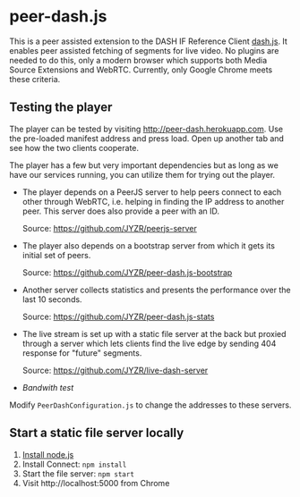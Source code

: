 # peer-dash.js

This is a peer assisted extension to the DASH IF Reference Client [dash.js](https://github.com/Dash-Industry-Forum/dash.js/).
It enables peer assisted fetching of segments for live video.
No plugins are needed to do this, only a modern browser which supports both Media Source Extensions and WebRTC.
Currently, only Google Chrome meets these criteria.

## Testing the player

The player can be tested by visiting http://peer-dash.herokuapp.com.
Use the pre-loaded manifest address and press load.
Open up another tab and see how the two clients cooperate.

The player has a few but very important dependencies but as long as we have our services running, you can utilize them for trying out the player.

* The player depends on a PeerJS server to help peers connect to each other through WebRTC, i.e. helping in finding the IP address to another peer. This server does also provide a peer with an ID.

    Source: https://github.com/JYZR/peerjs-server

* The player also depends on a bootstrap server from which it gets its initial set of peers.

    Source: https://github.com/JYZR/peer-dash.js-bootstrap

* Another server collects statistics and presents the performance over the last 10 seconds.

	Source: https://github.com/JYZR/peer-dash.js-stats

* The live stream is set up with a static file server at the back but proxied through a server which lets clients find the live edge by sending 404 response for "future" segments.

	Source: https://github.com/JYZR/live-dash-server

* *Bandwith test*

Modify `PeerDashConfiguration.js` to change the addresses to these servers.

## Start a static file server locally

1. [Install node.js](http://nodejs.org/)
2. Install Connect: `npm install`
3. Start the file server: `npm start`
4. Visit http://localhost:5000 from Chrome

